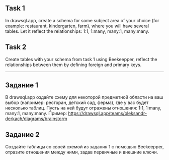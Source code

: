 ## Task 1
In drawsql.app, create a schema for some subject area of your choice (for example: restaurant, kindergarten, farm), where you will have several tables.
Let it reflect the relationships: 1:1, 1:many, many:1, many:many.

## Task 2
Create tables with your schema from task 1 using Beekeepper, reflect the relationships between them by defining foreign and primary keys.

--------------------------------------------------

## Задание 1
В drawsql.app оздайте схему для некоторой предметной области на ваш выбор (например: ресторан, детский сад, ферма), где у вас будет несколько таблиц.
Пусть на ней будут отражены отношения: 1:1, 1:many, many:1, many:many.
Пример: https://drawsql.app/teams/oleksandr-derkach/diagrams/brainstorm

## Задание 2
Создайте таблицы со своей схемой из задания 1 с помощью Beekeepper, отразите отношения между ними, задав первичные и внешние ключи.

